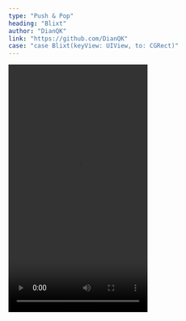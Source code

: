 ```yaml
---
type: "Push & Pop"
heading: "Blixt"
author: "DianQK"
link: "https://github.com/DianQK"
case: "case Blixt(keyView: UIView, to: CGRect)"
---
```


<video id="video" width="275" height="490" controls="" preload="assets/videos/push/Blixt.mov" loop>
<source src="assets/videos/push/Blixt.mov" type="video/mp4">
</video>
